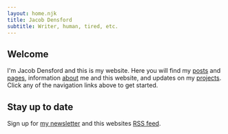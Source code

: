 ```yaml
---
layout: home.njk
title: Jacob Densford
subtitle: Writer, human, tired, etc.
---
```


## Welcome

I'm <span class="h-card" class="p-name">Jacob Densford</span> and this is my website. Here you will find my [posts](/posts/) and [pages](pages), information [about](/about/) me and this website, and updates on my [projects](/projects/). Click any of the navigation links above to get started.

## Stay up to date

Sign up for [my newsletter](https://tinyletter.com/jacobdensford) and this websites [RSS feed](/feed.xml).

<div class="h-card">
  <a class="u-url" href="https://jacobdensford.com/" rel="me"/>
  <a class="u-email" href="mailto:contact@jacobdensford.com" rel="me"/>
  <a href="https://twitter.com/jacobdensford/" rel="me"/>
  <a href="https://github.com/jacobdensford" rel="me"/>
  <a class="u-logo" href="/images/favicon.png" rel="me"/>
</div>
